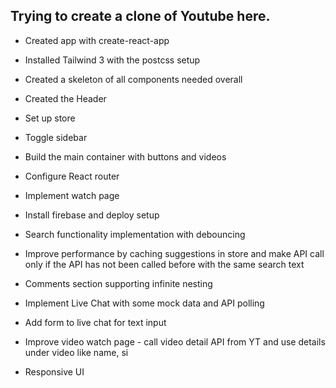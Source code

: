 ## Trying to create a clone of Youtube here.

- Created app with create-react-app
- Installed Tailwind 3 with the postcss setup
- Created a skeleton of all components needed overall
- Created the Header

- Set up store
- Toggle sidebar
- Build the main container with buttons and videos
- Configure React router
- Implement watch page

- Install firebase and deploy setup
- Search functionality implementation with debouncing
- Improve performance by caching suggestions in store and make API call only if the API has not been called before with the same search text
- Comments section supporting infinite nesting
- Implement Live Chat with some mock data and API polling
- Add form to live chat for text input
- Improve video watch page - call video detail API from YT and use details under video like name, si
- Responsive UI